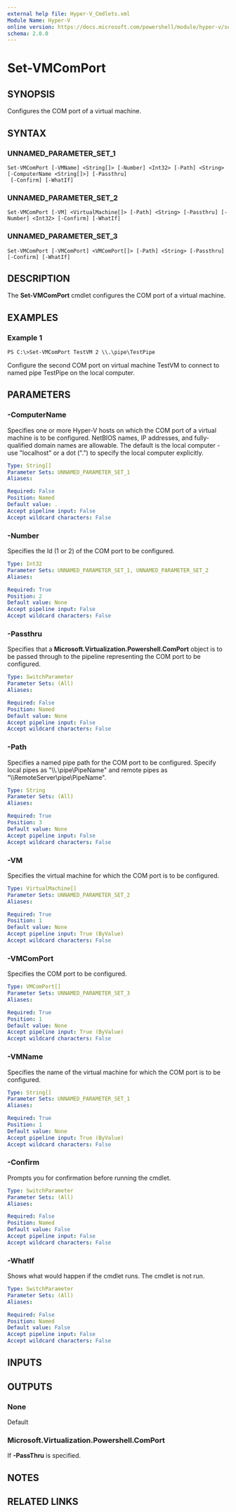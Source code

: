 ```yaml
---
external help file: Hyper-V_Cmdlets.xml
Module Name: Hyper-V
online version: https://docs.microsoft.com/powershell/module/hyper-v/set-vmcomport?view=windowsserver2012-ps&wt.mc_id=ps-gethelp
schema: 2.0.0
---
```


# Set-VMComPort

## SYNOPSIS
Configures the COM port of a virtual machine.

## SYNTAX

### UNNAMED_PARAMETER_SET_1
```
Set-VMComPort [-VMName] <String[]> [-Number] <Int32> [-Path] <String> [-ComputerName <String[]>] [-Passthru]
 [-Confirm] [-WhatIf]
```

### UNNAMED_PARAMETER_SET_2
```
Set-VMComPort [-VM] <VirtualMachine[]> [-Path] <String> [-Passthru] [-Number] <Int32> [-Confirm] [-WhatIf]
```

### UNNAMED_PARAMETER_SET_3
```
Set-VMComPort [-VMComPort] <VMComPort[]> [-Path] <String> [-Passthru] [-Confirm] [-WhatIf]
```

## DESCRIPTION
The **Set-VMComPort** cmdlet configures the COM port of a virtual machine.

## EXAMPLES

### Example 1
```
PS C:\>Set-VMComPort TestVM 2 \\.\pipe\TestPipe
```

Configure the second COM port on virtual machine TestVM to connect to named pipe TestPipe on the local computer.

## PARAMETERS

### -ComputerName
Specifies one or more Hyper-V hosts on which the COM port of a virtual machine is to be configured.
NetBIOS names, IP addresses, and fully-qualified domain names are allowable.
The default is the local computer - use "localhost" or a dot (".") to specify the local computer explicitly.

```yaml
Type: String[]
Parameter Sets: UNNAMED_PARAMETER_SET_1
Aliases: 

Required: False
Position: Named
Default value: .
Accept pipeline input: False
Accept wildcard characters: False
```

### -Number
Specifies the Id (1 or 2) of the COM port to be configured.

```yaml
Type: Int32
Parameter Sets: UNNAMED_PARAMETER_SET_1, UNNAMED_PARAMETER_SET_2
Aliases: 

Required: True
Position: 2
Default value: None
Accept pipeline input: False
Accept wildcard characters: False
```

### -Passthru
Specifies that a **Microsoft.Virtualization.Powershell.ComPort** object is to be passed through to the pipeline representing the COM port to be configured.

```yaml
Type: SwitchParameter
Parameter Sets: (All)
Aliases: 

Required: False
Position: Named
Default value: None
Accept pipeline input: False
Accept wildcard characters: False
```

### -Path
Specifies a named pipe path for the COM port to be configured.
Specify local pipes as "\\\\.\pipe\PipeName" and remote pipes as "\\\\RemoteServer\pipe\PipeName".

```yaml
Type: String
Parameter Sets: (All)
Aliases: 

Required: True
Position: 3
Default value: None
Accept pipeline input: False
Accept wildcard characters: False
```

### -VM
Specifies the virtual machine for which the COM port is to be configured.

```yaml
Type: VirtualMachine[]
Parameter Sets: UNNAMED_PARAMETER_SET_2
Aliases: 

Required: True
Position: 1
Default value: None
Accept pipeline input: True (ByValue)
Accept wildcard characters: False
```

### -VMComPort
Specifies the COM port to be configured.

```yaml
Type: VMComPort[]
Parameter Sets: UNNAMED_PARAMETER_SET_3
Aliases: 

Required: True
Position: 1
Default value: None
Accept pipeline input: True (ByValue)
Accept wildcard characters: False
```

### -VMName
Specifies the name of the virtual machine for which the COM port is to be configured.

```yaml
Type: String[]
Parameter Sets: UNNAMED_PARAMETER_SET_1
Aliases: 

Required: True
Position: 1
Default value: None
Accept pipeline input: True (ByValue)
Accept wildcard characters: False
```

### -Confirm
Prompts you for confirmation before running the cmdlet.

```yaml
Type: SwitchParameter
Parameter Sets: (All)
Aliases: 

Required: False
Position: Named
Default value: False
Accept pipeline input: False
Accept wildcard characters: False
```

### -WhatIf
Shows what would happen if the cmdlet runs.
The cmdlet is not run.

```yaml
Type: SwitchParameter
Parameter Sets: (All)
Aliases: 

Required: False
Position: Named
Default value: False
Accept pipeline input: False
Accept wildcard characters: False
```

## INPUTS

## OUTPUTS

### None
Default

### Microsoft.Virtualization.Powershell.ComPort
If **-PassThru** is specified.

## NOTES

## RELATED LINKS



